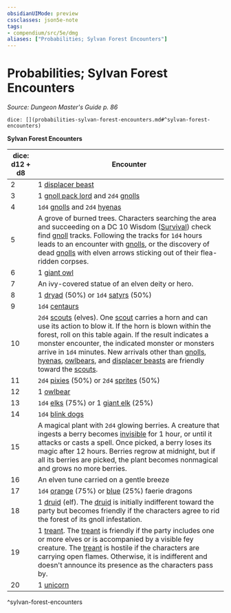 ```yaml
---
obsidianUIMode: preview
cssclasses: json5e-note
tags:
- compendium/src/5e/dmg
aliases: ["Probabilities; Sylvan Forest Encounters"]
---
```

# Probabilities; Sylvan Forest Encounters
*Source: Dungeon Master's Guide p. 86* 

`dice: [](probabilities-sylvan-forest-encounters.md#^sylvan-forest-encounters)`

**Sylvan Forest Encounters**

| dice: d12 + d8 | Encounter |
|----------------|-----------|
| 2 | 1 [displacer beast](/2-Mechanics/CLI/bestiary/monstrosity/displacer-beast.md) |
| 3 | 1 [gnoll pack lord](/2-Mechanics/CLI/bestiary/humanoid/gnoll-pack-lord.md) and `2d4` [gnolls](/2-Mechanics/CLI/bestiary/humanoid/gnoll.md) |
| 4 | `1d4` [gnolls](/2-Mechanics/CLI/bestiary/humanoid/gnoll.md) and `2d4` [hyenas](/2-Mechanics/CLI/bestiary/beast/hyena.md) |
| 5 | A grove of burned trees. Characters searching the area and succeeding on a DC 10 Wisdom ([Survival](/2-Mechanics/CLI/rules/skills.md#Survival)) check find [gnoll](/2-Mechanics/CLI/bestiary/humanoid/gnoll.md) tracks. Following the tracks for `1d4` hours leads to an encounter with [gnolls](/2-Mechanics/CLI/bestiary/humanoid/gnoll.md), or the discovery of dead [gnolls](/2-Mechanics/CLI/bestiary/humanoid/gnoll.md) with elven arrows sticking out of their flea-ridden corpses. |
| 6 | 1 [giant owl](/2-Mechanics/CLI/bestiary/beast/giant-owl.md) |
| 7 | An ivy-covered statue of an elven deity or hero. |
| 8 | 1 [dryad](/2-Mechanics/CLI/bestiary/fey/dryad.md) (50%) or `1d4` [satyrs](/2-Mechanics/CLI/bestiary/fey/satyr.md) (50%) |
| 9 | `1d4` [centaurs](/2-Mechanics/CLI/bestiary/monstrosity/centaur.md) |
| 10 | `2d4` [scouts](/2-Mechanics/CLI/bestiary/humanoid/scout.md) (elves). One [scout](/2-Mechanics/CLI/bestiary/humanoid/scout.md) carries a horn and can use its action to blow it. If the horn is blown within the forest, roll on this table again. If the result indicates a monster encounter, the indicated monster or monsters arrive in `1d4` minutes. New arrivals other than [gnolls](/2-Mechanics/CLI/bestiary/humanoid/gnoll.md), [hyenas](/2-Mechanics/CLI/bestiary/beast/hyena.md), [owlbears](/2-Mechanics/CLI/bestiary/monstrosity/owlbear.md), and [displacer beasts](/2-Mechanics/CLI/bestiary/monstrosity/displacer-beast.md) are friendly toward the [scouts](/2-Mechanics/CLI/bestiary/humanoid/scout.md). |
| 11 | `2d4` [pixies](/2-Mechanics/CLI/bestiary/fey/pixie.md) (50%) or `2d4` [sprites](/2-Mechanics/CLI/bestiary/fey/sprite.md) (50%) |
| 12 | 1 [owlbear](/2-Mechanics/CLI/bestiary/monstrosity/owlbear.md) |
| 13 | `1d4` [elks](/2-Mechanics/CLI/bestiary/beast/elk.md) (75%) or 1 [giant elk](/2-Mechanics/CLI/bestiary/beast/giant-elk.md) (25%) |
| 14 | `1d4` [blink dogs](/2-Mechanics/CLI/bestiary/fey/blink-dog.md) |
| 15 | A magical plant with `2d4` glowing berries. A creature that ingests a berry becomes [invisible](/2-Mechanics/CLI/rules/conditions.md#invisible) for 1 hour, or until it attacks or casts a spell. Once picked, a berry loses its magic after 12 hours. Berries regrow at midnight, but if all its berries are picked, the plant becomes nonmagical and grows no more berries. |
| 16 | An elven tune carried on a gentle breeze |
| 17 | `1d4` [orange](/2-Mechanics/CLI/bestiary/dragon/faerie-dragon-orange.md) (75%) or [blue](/2-Mechanics/CLI/bestiary/dragon/faerie-dragon-blue.md) (25%) faerie dragons |
| 18 | 1 [druid](/2-Mechanics/CLI/bestiary/humanoid/druid.md) (elf). The [druid](/2-Mechanics/CLI/bestiary/humanoid/druid.md) is initially indifferent toward the party but becomes friendly if the characters agree to rid the forest of its gnoll infestation. |
| 19 | 1 [treant](/2-Mechanics/CLI/bestiary/plant/treant.md). The [treant](/2-Mechanics/CLI/bestiary/plant/treant.md) is friendly if the party includes one or more elves or is accompanied by a visible fey creature. The [treant](/2-Mechanics/CLI/bestiary/plant/treant.md) is hostile if the characters are carrying open flames. Otherwise, it is indifferent and doesn't announce its presence as the characters pass by. |
| 20 | 1 [unicorn](/2-Mechanics/CLI/bestiary/celestial/unicorn.md) |
^sylvan-forest-encounters